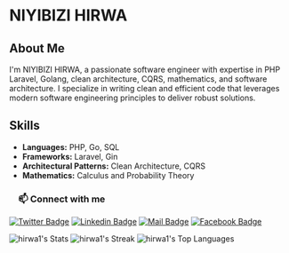 <!-- More info, tips and tricks for making GitHub Profile README can be found in my article at https://towardsdatascience.com/build-a-stunning-readme-for-your-github-profile-9b80434fe5d7  -->







# NIYIBIZI HIRWA

## About Me
I'm NIYIBIZI HIRWA, a passionate software engineer with expertise in PHP Laravel, Golang,  clean architecture, CQRS, mathematics, and software architecture. I specialize in writing clean and efficient code that leverages modern software engineering principles to deliver robust solutions.

## Skills
- **Languages:** PHP, Go, SQL
- **Frameworks:** Laravel, Gin
- **Architectural Patterns:** Clean Architecture, CQRS
- **Mathematics:** Calculus and  Probability Theory



 <h3><a id="user-content-about-me" class="anchor" aria-hidden="true" href="#about-me"><svg class="octicon octicon-link" viewBox="0 0 16 16" version="1.1" width="16" height="16" aria-hidden="true"></a>📫 Connect with me</h3>
 
  [![Twitter Badge](https://img.shields.io/badge/Twitter-1DA1F2?style=for-the-badge&logo=twitter&logoColor=white)](https://twitter.com/HirwaTheGreat) [![Linkedin Badge](https://img.shields.io/badge/LinkedIn-0077B5?style=for-the-badge&logo=linkedin&logoColor=white)](https://www.linkedin.com/in/niyibizi-hirwa-1ab779181/) [![Mail Badge](https://img.shields.io/badge/Gmail-D14836?style=for-the-badge&logo=gmail&logoColor=white)](mailto:hirwadeveloper@gmail.com) [![Facebook Badge](https://img.shields.io/badge/Instagram-1877F2?style=for-the-badge&logo=instagram&logoColor=white)](https://www.instagram.com/iamhirwa_/)


![hirwa1's Stats](https://github-readme-stats.vercel.app/api?username=hirwa1&theme=vue-dark&show_icons=true&hide_border=true&count_private=true)
![hirwa1's Streak](https://github-readme-streak-stats.herokuapp.com/?user=hirwa1&theme=vue-dark&hide_border=true)
![hirwa1's Top Languages](https://github-readme-stats.vercel.app/api/top-langs/?username=hirwa1&theme=vue-dark&show_icons=true&hide_border=true&layout=compact)
